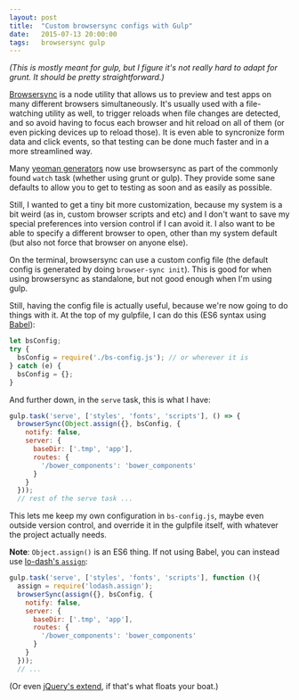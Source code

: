 ```yaml
---
layout: post
title:  "Custom browsersync configs with Gulp"
date:   2015-07-13 20:00:00
tags:   browsersync gulp
---
```

_(This is mostly meant for gulp, but I figure it's not really hard to adapt for grunt. It should be pretty straightforward.)_

[Browsersync](http://browsersync.io) is a node utility that allows us to preview and test apps on many different browsers simultaneously. It's usually used with a file-watching utility as well, to trigger reloads when file changes are detected, and so avoid having to focus each browser and hit reload on all of them (or even picking devices up to reload those). It is even able to syncronize form data and click events, so that testing can be done much faster and in a more streamlined way.

Many [yeoman generators](http://yeoman.io/generators) now use browsersync as part of the commonly found `watch` task (whether using grunt or gulp). They provide some sane defaults to allow you to get to testing as soon and as easily as possible.

Still, I wanted to get a tiny bit more customization, because my system is a bit weird (as in, custom browser scripts and etc) and I don't want to save my special preferences into version control if I can avoid it. I also want to be able to specify a different browser to open, other than my system default (but also not force that browser on anyone else).

On the terminal, browsersync can use a custom config file (the default config is generated by doing `browser-sync init`). This is good for when using browsersync as standalone, but not good enough when I'm using gulp.

Still, having the config file is actually useful, because we're now going to do things with it. At the top of my gulpfile, I can do this (ES6 syntax using [Babel](babeljs.io)):

~~~js
let bsConfig;
try {
  bsConfig = require('./bs-config.js'); // or wherever it is
} catch (e) {
  bsConfig = {};
}
~~~

And further down, in the `serve` task, this is what I have:

~~~js
gulp.task('serve', ['styles', 'fonts', 'scripts'], () => {
  browserSync(Object.assign({}, bsConfig, {
    notify: false,
    server: {
      baseDir: ['.tmp', 'app'],
      routes: {
        '/bower_components': 'bower_components'
      }
    }
  }));
  // rest of the serve task ...
~~~

This lets me keep my own configuration in `bs-config.js`, maybe even outside version control, and override it in the gulpfile itself, with whatever the project actually needs.

**Note**: `Object.assign()` is an ES6 thing. If not using Babel, you can instead use [lo-dash's `assign`](https://lodash.com/docs#assign):

~~~js
gulp.task('serve', ['styles', 'fonts', 'scripts'], function (){
  assign = require('lodash.assign');
  browserSync(assign({}, bsConfig, {
    notify: false,
    server: {
      baseDir: ['.tmp', 'app'],
      routes: {
        '/bower_components': 'bower_components'
      }
    }
  }));
  // ...
~~~

(Or even [jQuery's extend](http://api.jquery.com/jQuery.extend/), if that's what floats your boat.)
